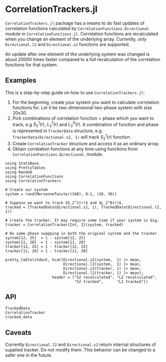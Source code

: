 # CorrelationTrackers.jl

`CorrelationTrackers.jl` package has a means to do fast updates of correlation
functions calculated by `CorrelationFunctions.Directional` module in
`CorrelationFunctions.jl`. Correlation functions are recalculated when you
change an element of the underlying array. Currently, only `Directional.l2` and
`Directional.s2` functions are supported.

An update after one element of the underlying system was changed is about 20000
times faster compared to a full recalculation of the correlation functions for
that system.

## Examples

This is a step-by-step guide on how to use `CorrelationTrackers.jl`:

1. For the beginning, create your system you want to calculate correlation
   functions for. Let it be two-dimensional two-phase system with size 20x30.
2. Pick combinations of correlation function + phase which you want to track,
   e.g $S_2^1(r)$, $L_2^1(r)$ and $L_2^0(r)$. A combination of function and
   phase is represented in `TrackerData` structure,
   e.g. `TrackerData(Directional.s2, 1)` will track $S_2^1(r)$ function.
3. Create `CorrelationTracker` structure and access it as an ordinary array.
4. Obtain correlation functions at any time using functions from
   `CorrelationFunctions.Directional`. module.

```@example
using StatsBase
using PrettyTables
using Random
using CorrelationFunctions
using CorrelationTrackers

# Create our system
system = rand(MersenneTwister(348), 0:1, (20, 30))

# Suppose we want to track $S_2^1(r)$ and $L_2^0(r)$.
tracked = [TrackedData(Directional.s2, 1), TrackedData(Directional.l2, 1)]

# Create the tracker. It may require some time if your system is big.
tracker = CorrelationTracker{Int, 2}(system, tracked)

# Do some phase swapping in both the original system and the tracker
system[12, 25]  = 1 - system[12, 25]
system[11, 20]  = 1 - system[11, 20]
tracker[12, 25] = 1 - tracker[12, 25]
tracker[11, 20] = 1 - tracker[11, 20]

pretty_table(stdout, hcat(Directional.s2(system,  1) |> mean,
                          Directional.l2(system,  1) |> mean,
                          Directional.s2(tracker, 1) |> mean,
                          Directional.l2(tracker, 1) |> mean);
                     header = ["S2 recalculated", "L2 recalculated",
                               "S2 tracked",      "L2 tracked"])
```

## API

```@docs
TrackedData
CorrelationTracker
tracked_data
```

## Caveats

Currently `Directional.l2` and `Directional.s2` return internal structures of
supplied tracker. Do not modify them. This behavior can be changed to a safer
one in the future.
